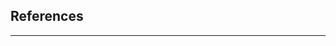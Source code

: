 <section class="no-padding" id="sources">
            <div class="col-lg-12 text-center">
                <h2 class="section-heading">References</h2>
                <hr class="primary">
            </div>
        </div>
    </div>
</section>
</section>

